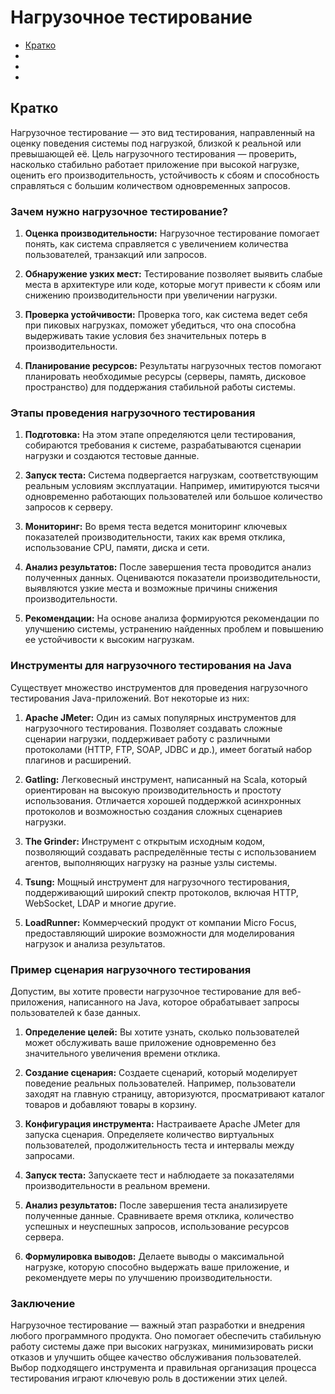 # Нагрузочное тестирование
- [Кратко](#кратко)
- [](#)
- [](#)
- [](#)

## Кратко
Нагрузочное тестирование — это вид тестирования, направленный на оценку поведения системы под нагрузкой, близкой к реальной или превышающей её. Цель нагрузочного тестирования — проверить, насколько стабильно работает приложение при высокой нагрузке, оценить его производительность, устойчивость к сбоям и способность справляться с большим количеством одновременных запросов.

### Зачем нужно нагрузочное тестирование?

1. **Оценка производительности:** Нагрузочное тестирование помогает понять, как система справляется с увеличением количества пользователей, транзакций или запросов.

2. **Обнаружение узких мест:** Тестирование позволяет выявить слабые места в архитектуре или коде, которые могут привести к сбоям или снижению производительности при увеличении нагрузки.

3. **Проверка устойчивости:** Проверка того, как система ведет себя при пиковых нагрузках, поможет убедиться, что она способна выдерживать такие условия без значительных потерь в производительности.

4. **Планирование ресурсов:** Результаты нагрузочных тестов помогают планировать необходимые ресурсы (серверы, память, дисковое пространство) для поддержания стабильной работы системы.

### Этапы проведения нагрузочного тестирования

1. **Подготовка:** На этом этапе определяются цели тестирования, собираются требования к системе, разрабатываются сценарии нагрузки и создаются тестовые данные.

2. **Запуск теста:** Система подвергается нагрузкам, соответствующим реальным условиям эксплуатации. Например, имитируются тысячи одновременно работающих пользователей или большое количество запросов к серверу.

3. **Мониторинг:** Во время теста ведется мониторинг ключевых показателей производительности, таких как время отклика, использование CPU, памяти, диска и сети.

4. **Анализ результатов:** После завершения теста проводится анализ полученных данных. Оцениваются показатели производительности, выявляются узкие места и возможные причины снижения производительности.

5. **Рекомендации:** На основе анализа формируются рекомендации по улучшению системы, устранению найденных проблем и повышению ее устойчивости к высоким нагрузкам.

### Инструменты для нагрузочного тестирования на Java

Существует множество инструментов для проведения нагрузочного тестирования Java-приложений. Вот некоторые из них:

1. **Apache JMeter:** Один из самых популярных инструментов для нагрузочного тестирования. Позволяет создавать сложные сценарии нагрузки, поддерживает работу с различными протоколами (HTTP, FTP, SOAP, JDBC и др.), имеет богатый набор плагинов и расширений.

2. **Gatling:** Легковесный инструмент, написанный на Scala, который ориентирован на высокую производительность и простоту использования. Отличается хорошей поддержкой асинхронных протоколов и возможностью создания сложных сценариев нагрузки.

3. **The Grinder:** Инструмент с открытым исходным кодом, позволяющий создавать распределённые тесты с использованием агентов, выполняющих нагрузку на разные узлы системы.

4. **Tsung:** Мощный инструмент для нагрузочного тестирования, поддерживающий широкий спектр протоколов, включая HTTP, WebSocket, LDAP и многие другие.

5. **LoadRunner:** Коммерческий продукт от компании Micro Focus, предоставляющий широкие возможности для моделирования нагрузок и анализа результатов.

### Пример сценария нагрузочного тестирования

Допустим, вы хотите провести нагрузочное тестирование для веб-приложения, написанного на Java, которое обрабатывает запросы пользователей к базе данных.

1. **Определение целей:** Вы хотите узнать, сколько пользователей может обслуживать ваше приложение одновременно без значительного увеличения времени отклика.

2. **Создание сценария:** Создаете сценарий, который моделирует поведение реальных пользователей. Например, пользователи заходят на главную страницу, авторизуются, просматривают каталог товаров и добавляют товары в корзину.

3. **Конфигурация инструмента:** Настраиваете Apache JMeter для запуска сценария. Определяете количество виртуальных пользователей, продолжительность теста и интервалы между запросами.

4. **Запуск теста:** Запускаете тест и наблюдаете за показателями производительности в реальном времени.

5. **Анализ результатов:** После завершения теста анализируете полученные данные. Сравниваете время отклика, количество успешных и неуспешных запросов, использование ресурсов сервера.

6. **Формулировка выводов:** Делаете выводы о максимальной нагрузке, которую способно выдержать ваше приложение, и рекомендуете меры по улучшению производительности.

### Заключение

Нагрузочное тестирование — важный этап разработки и внедрения любого программного продукта. Оно помогает обеспечить стабильную работу системы даже при высоких нагрузках, минимизировать риски отказов и улучшить общее качество обслуживания пользователей. Выбор подходящего инструмента и правильная организация процесса тестирования играют ключевую роль в достижении этих целей.
